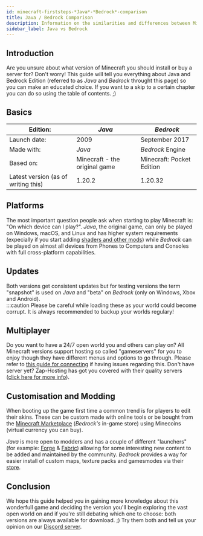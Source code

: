 ```yaml
---
id: minecraft-firststeps-*Java*-*Bedrock*-comparison
title: Java / Bedrock Comparison
description: Information on the similarities and differences between Minecraft versions
sidebar_label: Java vs Bedrock
---
```




## Introduction

Are you unsure about what version of Minecraft you should install or buy a server for? Don't worry! This guide will tell you everything about Java and Bedrock Edition (referred to as *Java* and *Bedrock* throught this page) so you can make an educated choice. If you want to a skip to a certain chapter you can do so using the table of contents. ;)

## Basics 

| Edition: | *Java* | *Bedrock* |
| - | - | - |
| Launch date: | 2009 | September 2017 |
| Made with: | *Java* | *Bedrock* Engine |
| Based on: | Minecraft - the original game | Minecraft: Pocket Edition |
| Latest version (as of writing this) | 1.20.2 | 1.20.32 |

## Platforms

The most important question people ask when starting to play Minecraft is: "On which device can I play?". *Java*, the original game, can only be played on Windows, macOS, and Linux and has higher system requirements (expecially if you start adding [shaders and other mods](#customisation-and-modding)) while *Bedrock* can be played on almost all devices from Phones to Computers and Consoles with full cross-platform capabilities.

## Updates

Both versions get consistent updates but for testing versions the term "snapshot" is used on *Java* and "beta" on *Bedrock* (only on Windows, Xbox and Android).  
:::caution
Please be careful while loading these as your world could become corrupt. It is always recommended to backup your worlds regulary!

## Multiplayer

Do you want to have a 24/7 open world you and others can play on? All Minecraft versions support hosting so called "gameservers" for you to enjoy though they have different menus and options to go through. Please refer to [this guide for connecting](https://zap-hosting.com/guides/docs/minecraft-firststeps-connect) if having issues regarding this. Don't have server yet? Zap-Hosting has got you covered with their quality servers ([click here for more info](https://zap-hosting.com/en/shop/product/cloud-gameserver/minecraft/)).

## Customisation and Modding

When booting up the game first time a common trend is for players to edit their skins. These can be custom made with online tools or be bought from the [Minecraft Marketplace](https://www.minecraft.net/en-us/marketplace) (*Bedrock's* in-game store) using Minecoins (virtual currency you can buy).

*Java* is more open to modders and has a couple of different "launchers" (for example: [Forge](https://files.minecraftforge.net/net/minecraftforge/forge/) & [Fabric](https://fabricmc.net/use/installer/)) allowing for some interesting new content to be added and maintained by the community. *Bedrock* provides a way for easier install of custom maps, texture packs and gamesmodes via their [store](https://www.minecraft.net/en-us/catalog).

## Conclusion 

We hope this guide helped you in gaining more knowledge about this wonderfull game and deciding the version you'll begin exploring the vast open world on and if you're still debating which one to choose: both versions are always available for download. ;) Try them both and tell us your opinion on our [Discord server](https://discord.gg/zaphosting).
